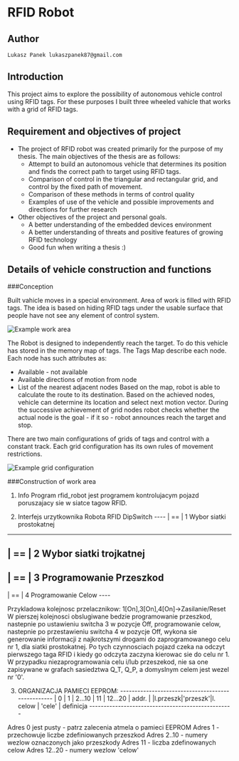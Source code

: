RFID Robot
==========

Author
------

    Lukasz Panek lukaszpanek87@gmail.com

Introduction
------------

This project aims to explore the possibility of autonomous vehicle control
using RFID tags. For these purposes I built three wheeled vahicle that works
with a grid of RFID tags.

Requirement and objectives of project
-------------------------------------

* The project of RFID robot was created primarily for the purpose of my thesis.
  The main objectives of the thesis are as follows:
    - Attempt to build an autonomous vehicle that determines its position and
      finds the correct path to target using RFID tags.
    - Comparison of control in the triangular and rectangular grid, and control
      by the fixed path of movement.
    - Comparison of these methods in terms of control quality
    - Examples of use of the vehicle and possible improvements and directions
      for further research
* Other objectives of the project and personal goals.
    - A better understanding of the embedded devices environment
    - A better understanding of threats and positive features of growing RFID
      technology
    - Good fun when writing a thesis :)

Details of vehicle construction and functions
---------------------------------------------

###Conception

Built vahicle moves in a special environment. Area of work is filled with RFID
tags. The idea is based on hiding RFID tags under the usable surface that
people have not see any element of control system.

![Example work area](http://dl.dropbox.com/u/18809604/Zdejcie_praca_mgr/pod%C5%82o%C5%BCe_magazynu.png)

The Robot is designed to independently reach the target. To do this vehicle
has stored in the memory map of tags. The Tags Map describe each node. Each
node has such attributes as:
* Available - not available
* Available directions of motion from node
* List of the nearest adjacent nodes
Based on the map, robot is able to calculate the route to its destination.
Based on the achieved nodes, vehicle can determine its location and select
next motion vector. During the successive achievement of grid nodes robot
checks whether the actual node is the goal - if it so - robot announces reach
the target and stop.

There are two main configurations of grids of tags and control with a constant
track. Each grid configuration has its own rules of movement restrictions.

![Example grid configuration](http://dl.dropbox.com/u/18809604/Zdejcie_praca_mgr/SiatkiRozKoncepcja.png)

###Construction of work area

1. Info
Program rfid_robot jest programem kontrolujacym
pojazd poruszajacy sie w siatce tagow RFID.

2. Interfejs urzytkownika Robota RFID
DipSwitch
*----*
| == | 1        Wybor siatki prostokatnej
 ----
| == | 2        Wybor siatki trojkatnej
 ----
| == | 3        Programowanie Przeszkod
 ----
| == | 4        Programowanie Celow
*----*

Przykladowa kolejnosc przelacznikow:
1[On],3[On],4[On]->Zasilanie/Reset
W pierszej kolejnosci obslugiwane bedzie programowanie przeszkod,
nastepnie po ustawieniu switcha 3 w pozycje Off, programowanie
celow, nastepnie po przestawieniu switcha 4 w pozycje Off, wykona 
sie generowanie informacji z najkrotszymi drogami do zaprogramowanego 
celu nr 1, dla siatki prostokatnej.
Po tych czynnosciach pojazd czeka na odczyt pierwszego taga RFID
i kiedy go odczyta zaczyna kierowac sie do celu nr 1.
W przypadku niezaprogramowania celu i/lub przeszekod, nie sa one
zapisywane w grafach sasiedztwa Q_T, Q_P, a domyslnym celem jest
wezel nr '0'.

3. ORGANIZACJA PAMIECI EEPROM:
*--------------------------------------------------*
|    0    |    1    | 2...10  |    11   | 12...20  | addr.
|         |l.przeszk|'przeszk'|l. celow | 'cele'   | definicja
*--------------------------------------------------*
 
Adres 0 jest pusty - patrz zalecenia atmela o pamieci EEPROM
Adres 1 - przechowuje liczbe zdefiniowanych przeszkod
Adres 2..10 - numery wezlow oznaczonych jako przeszkody
Adres 11 - liczba zdefinowanych celow
Adres 12..20 - numery wezlow 'celow'

